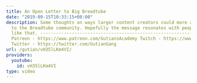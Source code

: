 ```yaml
---
title: An Open Letter to Big Breadtube
date: "2019-09-15T10:33:15+08:00"
description: Some thoughts on ways larger content creators could more actively contribute
  to the Breadtube community. Hopefully the message resonates with people or something
  like that. -----------------------------------------------------------------------------------------------------------
  Patreon - https://www.patreon.com/GutiansAcademy Twitch - https://www.twitch.tv/gutian666
  Twitter - https://twitter.com/GutianGang
url: /gutian/vH35lLKm4VI/
providers:
  youtube:
    id: vH35lLKm4VI
type: video
---
```

